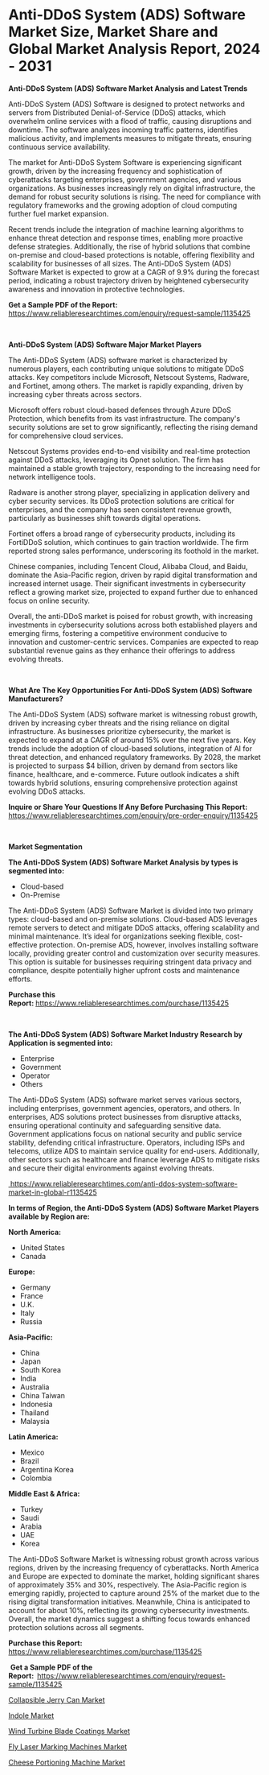 <p><h1>Anti-DDoS System (ADS) Software Market Size, Market Share and Global Market Analysis Report, 2024 - 2031</h1></p><p><strong>Anti-DDoS System (ADS) Software Market Analysis and Latest Trends</strong></p>
<p><p>Anti-DDoS System (ADS) Software is designed to protect networks and servers from Distributed Denial-of-Service (DDoS) attacks, which overwhelm online services with a flood of traffic, causing disruptions and downtime. The software analyzes incoming traffic patterns, identifies malicious activity, and implements measures to mitigate threats, ensuring continuous service availability.</p><p>The market for Anti-DDoS System Software is experiencing significant growth, driven by the increasing frequency and sophistication of cyberattacks targeting enterprises, government agencies, and various organizations. As businesses increasingly rely on digital infrastructure, the demand for robust security solutions is rising. The need for compliance with regulatory frameworks and the growing adoption of cloud computing further fuel market expansion.</p><p>Recent trends include the integration of machine learning algorithms to enhance threat detection and response times, enabling more proactive defense strategies. Additionally, the rise of hybrid solutions that combine on-premise and cloud-based protections is notable, offering flexibility and scalability for businesses of all sizes. The Anti-DDoS System (ADS) Software Market is expected to grow at a CAGR of 9.9% during the forecast period, indicating a robust trajectory driven by heightened cybersecurity awareness and innovation in protective technologies.</p></p>
<p><strong>Get a Sample PDF of the Report:&nbsp;</strong> <a href="https://www.reliableresearchtimes.com/enquiry/request-sample/1135425?utm_campaign=1444&utm_medium=2&utm_source=Github&utm_content=ia&utm_term=09102024&utm_id=anti-ddos-system-ads-software">https://www.reliableresearchtimes.com/enquiry/request-sample/1135425</a></p>
<p>&nbsp;</p>
<p><strong>Anti-DDoS System (ADS) Software Major Market Players</strong></p>
<p><p>The Anti-DDoS System (ADS) software market is characterized by numerous players, each contributing unique solutions to mitigate DDoS attacks. Key competitors include Microsoft, Netscout Systems, Radware, and Fortinet, among others. The market is rapidly expanding, driven by increasing cyber threats across sectors.</p><p>Microsoft offers robust cloud-based defenses through Azure DDoS Protection, which benefits from its vast infrastructure. The company's security solutions are set to grow significantly, reflecting the rising demand for comprehensive cloud services.</p><p>Netscout Systems provides end-to-end visibility and real-time protection against DDoS attacks, leveraging its Opnet solution. The firm has maintained a stable growth trajectory, responding to the increasing need for network intelligence tools.</p><p>Radware is another strong player, specializing in application delivery and cyber security services. Its DDoS protection solutions are critical for enterprises, and the company has seen consistent revenue growth, particularly as businesses shift towards digital operations.</p><p>Fortinet offers a broad range of cybersecurity products, including its FortiDDoS solution, which continues to gain traction worldwide. The firm reported strong sales performance, underscoring its foothold in the market.</p><p>Chinese companies, including Tencent Cloud, Alibaba Cloud, and Baidu, dominate the Asia-Pacific region, driven by rapid digital transformation and increased internet usage. Their significant investments in cybersecurity reflect a growing market size, projected to expand further due to enhanced focus on online security.</p><p>Overall, the anti-DDoS market is poised for robust growth, with increasing investments in cybersecurity solutions across both established players and emerging firms, fostering a competitive environment conducive to innovation and customer-centric services. Companies are expected to reap substantial revenue gains as they enhance their offerings to address evolving threats.</p></p>
<p>&nbsp;</p>
<p><strong>What Are The Key Opportunities For Anti-DDoS System (ADS) Software Manufacturers?</strong></p>
<p><p>The Anti-DDoS System (ADS) software market is witnessing robust growth, driven by increasing cyber threats and the rising reliance on digital infrastructure. As businesses prioritize cybersecurity, the market is expected to expand at a CAGR of around 15% over the next five years. Key trends include the adoption of cloud-based solutions, integration of AI for threat detection, and enhanced regulatory frameworks. By 2028, the market is projected to surpass $4 billion, driven by demand from sectors like finance, healthcare, and e-commerce. Future outlook indicates a shift towards hybrid solutions, ensuring comprehensive protection against evolving DDoS attacks.</p></p>
<p><strong>Inquire or Share Your Questions If Any Before Purchasing This Report:</strong> <a href="https://www.reliableresearchtimes.com/enquiry/pre-order-enquiry/1135425?utm_campaign=1444&utm_medium=2&utm_source=Github&utm_content=ia&utm_term=09102024&utm_id=anti-ddos-system-ads-software">https://www.reliableresearchtimes.com/enquiry/pre-order-enquiry/1135425</a></p>
<p>&nbsp;</p>
<p><strong>Market Segmentation</strong></p>
<p><strong>The Anti-DDoS System (ADS) Software Market Analysis by types is segmented into:</strong></p>
<p><ul><li>Cloud-based</li><li>On-Premise</li></ul></p>
<p><p>The Anti-DDoS System (ADS) Software Market is divided into two primary types: cloud-based and on-premise solutions. Cloud-based ADS leverages remote servers to detect and mitigate DDoS attacks, offering scalability and minimal maintenance. It’s ideal for organizations seeking flexible, cost-effective protection. On-premise ADS, however, involves installing software locally, providing greater control and customization over security measures. This option is suitable for businesses requiring stringent data privacy and compliance, despite potentially higher upfront costs and maintenance efforts.</p></p>
<p><strong>Purchase this Report:&nbsp;</strong><a href="https://www.reliableresearchtimes.com/purchase/1135425?utm_campaign=1444&utm_medium=2&utm_source=Github&utm_content=ia&utm_term=09102024&utm_id=anti-ddos-system-ads-software">https://www.reliableresearchtimes.com/purchase/1135425</a></p>
<p>&nbsp;</p>
<p><strong>The Anti-DDoS System (ADS) Software Market Industry Research by Application is segmented into:</strong></p>
<p><ul><li>Enterprise</li><li>Government</li><li>Operator</li><li>Others</li></ul></p>
<p><p>The Anti-DDoS System (ADS) software market serves various sectors, including enterprises, government agencies, operators, and others. In enterprises, ADS solutions protect businesses from disruptive attacks, ensuring operational continuity and safeguarding sensitive data. Government applications focus on national security and public service stability, defending critical infrastructure. Operators, including ISPs and telecoms, utilize ADS to maintain service quality for end-users. Additionally, other sectors such as healthcare and finance leverage ADS to mitigate risks and secure their digital environments against evolving threats.</p></p>
<p><a href="https://www.reliableresearchtimes.com/anti-ddos-system-software-market-in-global-r1135425?utm_campaign=1444&utm_medium=2&utm_source=Github&utm_content=ia&utm_term=09102024&utm_id=anti-ddos-system-ads-software">&nbsp;https://www.reliableresearchtimes.com/anti-ddos-system-software-market-in-global-r1135425</a></p>
<p><strong>In terms of Region, the Anti-DDoS System (ADS) Software Market Players available by Region are:</strong></p>
<p>
    <p> <strong> North America: </strong>
        <ul>
            <li>United States</li>
            <li>Canada</li>
        </ul>
        </p> 
    <p> <strong> Europe: </strong>
        <ul>
            <li>Germany</li>
            <li>France</li>
            <li>U.K.</li>
            <li>Italy</li>
            <li>Russia</li>
        </ul>
        </p> 
    <p> <strong> Asia-Pacific: </strong>
        <ul>
            <li>China</li>
            <li>Japan</li>
            <li>South Korea</li>
            <li>India</li>
            <li>Australia</li>
            <li>China Taiwan</li>
            <li>Indonesia</li>
            <li>Thailand</li>
            <li>Malaysia</li>
        </ul>
        </p> 
    <p> <strong> Latin America: </strong>
        <ul>
            <li>Mexico</li>
            <li>Brazil</li>
            <li>Argentina Korea</li>
            <li>Colombia</li>
        </ul>
        </p> 
    <p> <strong> Middle East & Africa: </strong>
        <ul>
            <li>Turkey</li>
            <li>Saudi</li>
            <li>Arabia</li>
            <li>UAE</li>
            <li>Korea</li>
        </ul>
    </p>
    </p>
<p><p>The Anti-DDoS Software Market is witnessing robust growth across various regions, driven by the increasing frequency of cyberattacks. North America and Europe are expected to dominate the market, holding significant shares of approximately 35% and 30%, respectively. The Asia-Pacific region is emerging rapidly, projected to capture around 25% of the market due to the rising digital transformation initiatives. Meanwhile, China is anticipated to account for about 10%, reflecting its growing cybersecurity investments. Overall, the market dynamics suggest a shifting focus towards enhanced protection solutions across all segments.</p></p>
<p><strong>Purchase this Report: </strong><a href="https://www.reliableresearchtimes.com/purchase/1135425?utm_campaign=1444&utm_medium=2&utm_source=Github&utm_content=ia&utm_term=09102024&utm_id=anti-ddos-system-ads-software">https://www.reliableresearchtimes.com/purchase/1135425</a></p>
<p>&nbsp;<strong>Get a Sample PDF of the Report:&nbsp;&nbsp;</strong><a href="https://www.reliableresearchtimes.com/enquiry/request-sample/1135425?utm_campaign=1444&utm_medium=2&utm_source=Github&utm_content=ia&utm_term=09102024&utm_id=anti-ddos-system-ads-software">https://www.reliableresearchtimes.com/enquiry/request-sample/1135425</a></p>
<p><strong></strong></p>
<p><p><a href="https://www.linkedin.com/pulse/investment-opportunities-collapsible-jerry-can-sector-risk-analysis-2y0xf?utm_campaign=1444&utm_medium=2&utm_source=Github&utm_content=ia&utm_term=09102024&utm_id=anti-ddos-system-ads-software">Collapsible Jerry Can Market</a></p><p><a href="https://www.linkedin.com/pulse/insights-indole-industry-market-financial-status-size-revenue-no8xf?utm_campaign=1444&utm_medium=2&utm_source=Github&utm_content=ia&utm_term=09102024&utm_id=anti-ddos-system-ads-software">Indole Market</a></p><p><a href="https://www.linkedin.com/pulse/wind-turbine-blade-coatings-market-consolidation-impact-structure-bximf?utm_campaign=1444&utm_medium=2&utm_source=Github&utm_content=ia&utm_term=09102024&utm_id=anti-ddos-system-ads-software">Wind Turbine Blade Coatings Market</a></p><p><a href="https://github.com/AshikRahman991/Market-Research-Report-List-1/blob/main/fly-laser-marking-machines-market.md?utm_campaign=1444&utm_medium=2&utm_source=Github&utm_content=ia&utm_term=09102024&utm_id=anti-ddos-system-ads-software">Fly Laser Marking Machines Market</a></p><p><a href="https://www.linkedin.com/pulse/cheese-portioning-machine-market-outlook-complete-industry-htgie?utm_campaign=1444&utm_medium=2&utm_source=Github&utm_content=ia&utm_term=09102024&utm_id=anti-ddos-system-ads-software">Cheese Portioning Machine Market</a></p></p>